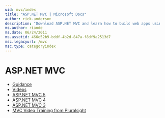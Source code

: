 ```yaml
---
uid: mvc/index
title: "ASP.NET MVC | Microsoft Docs"
author: rick-anderson
description: "Download ASP.NET MVC and learn how to build web apps using the model view controller pattern."
ms.author: riande
ms.date: 06/24/2011
ms.assetid: 466e52b9-bddf-4b2d-847a-f8df9a2513d7
msc.legacyurl: /mvc
msc.type: categoryindex
---
```

ASP.NET MVC
====================
- [Guidance](overview/index.md)
- [Videos](videos/index.md)
- [ASP.NET MVC 5](mvc5.md)
- [ASP.NET MVC 4](mvc4.md)
- [ASP.NET MVC 3](mvc3.md)
- [MVC Video Training from Pluralsight](pluralsight.md)
